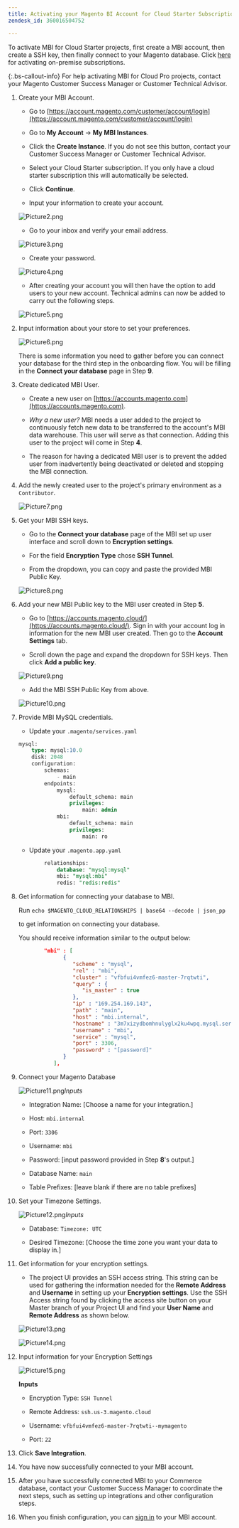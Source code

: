 ```yaml
---
title: Activating your Magento BI Account for Cloud Starter Subscriptions
zendesk_id: 360016504752

---
```


To activate MBI for Cloud Starter projects, first create a MBI account, then create a SSH key, then finally connect to your Magento database. Click [here](../getting-started/onpremise-activation.md) for activating on-premise subscriptions.

{:.bs-callout-info}
For help activating MBI for Cloud Pro projects, contact your Magento Customer Success Manager or Customer Technical Advisor.

1. Create your MBI Account.

    - Go to [https://account.magento.com/customer/account/login](https://account.magento.com/customer/account/login)

    - Go to **My Account** → **My MBI Instances**.

    - Click the **Create Instance**. If you do not see this button, contact your Customer Success Manager or Customer Technical Advisor.

    - Select your Cloud Starter subscription. If you only have a cloud starter subscription this will automatically be selected.

    - Click **Continue**.

    - Input your information to create your account.

     ![Picture2.png](../assets/Picture2.png)

    - Go to your inbox and verify your email address.

    ![Picture3.png](../assets/Picture3.png)

    - Create your password.

    ![Picture4.png](../assets/Picture4.png)

    - After creating your account you will then have the option to add users to your new account. Technical admins can now be added to carry out the following steps.

     ![Picture5.png](../assets/Picture5.png)

1. Input information about your store to set your preferences.

    ![Picture6.png](../assets/Picture6.png)

    There is some information you need to gather before you can connect your database for the third step in the onboarding flow. You will be filling in the **Connect your database** page in Step **9**.

1. Create dedicated MBI User.

    - Create a new user on [https://accounts.magento.com](https://accounts.magento.com).

    - _Why a new user?_ MBI needs a user added to the project to continuously fetch new data to be transferred to the account's MBI data warehouse. This user will serve as that connection. Adding this user to the project will come in Step **4**.

    - The reason for having a dedicated MBI user is to prevent the added user from inadvertently being deactivated or deleted and stopping the MBI connection.

1. Add the newly created user to the project's primary environment as a `Contributor`.

    ![Picture7.png](../assets/Picture7.png)

1. Get your MBI SSH keys.

    - Go to the **Connect your database** page of the MBI set up user interface and scroll down to **Encryption settings**.

    - For the field **Encryption Type** chose **SSH Tunnel**.

    - From the dropdown, you can copy and paste the provided MBI Public Key.

    ![Picture8.png](../assets/Picture8.png)

1. Add your new MBI Public key to the MBI user created in Step **5**.

    - Go to [https://accounts.magento.cloud/](https://accounts.magento.cloud/). Sign in with your account log in information for the new MBI user created. Then go to the **Account Settings** tab.

    - Scroll down the page and expand the dropdown for SSH keys. Then click **Add a public key**.

    ![Picture9.png](../assets/Picture9.png)

    - Add the MBI SSH Public Key from above.

    ![Picture10.png](../assets/Picture10.png)

1. Provide MBI MySQL credentials.

    - Update your `.magento/services.yaml`

    ```sql
    mysql:
        type: mysql:10.0
        disk: 2048
        configuration:
            schemas:
                - main
            endpoints:
                mysql:
                    default_schema: main
                    privileges:
                        main: admin
                mbi:
                    default_schema: main
                    privileges:
                        main: ro
    ```

    - Update your `.magento.app.yaml`

    ```sql
            relationships:
                database: "mysql:mysql"
                mbi: "mysql:mbi"
                redis: "redis:redis"
    ```

1. Get information for connecting your database to MBI.

    Run
    `echo $MAGENTO_CLOUD_RELATIONSHIPS | base64 --decode | json_pp`

    to get information on connecting your database.

    You should receive information similar to the output below:

    ```json
            "mbi" : [
                  {
                     "scheme" : "mysql",
                     "rel" : "mbi",
                     "cluster" : "vfbfui4vmfez6-master-7rqtwti",
                     "query" : {
                        "is_master" : true
                     },
                     "ip" : "169.254.169.143",
                     "path" : "main",
                     "host" : "mbi.internal",
                     "hostname" : "3m7xizydbomhnulyglx2ku4wpq.mysql.service._.magentosite.cloud",
                     "username" : "mbi",
                     "service" : "mysql",
                     "port" : 3306,
                     "password" : "[password]"
                  }
               ],
    ```

1. Connect your Magento Database

   ![Picture11.png](../assets/Picture11.png)*Inputs*

    - Integration Name: [Choose a name for your integration.]

    - Host: `mbi.internal`

    - Port: `3306`

    - Username: `mbi`

    - Password: [input password provided in Step **8**'s output.]

    - Database Name: `main`

    - Table Prefixes: [leave blank if there are no table prefixes]

1. Set your Timezone Settings.

    ![Picture12.png](../assets/Picture12.png)*Inputs*

     - Database: `Timezone: UTC`

     - Desired Timezone: [Choose the time zone you want your data to display in.]

1. Get information for your encryption settings.

    - The project UI provides an SSH access string. This string can be used for gathering the information needed for the **Remote Address** and **Username** in setting up your **Encryption settings**.  Use the SSH Access string found by clicking the access site button on your Master branch of your Project UI and find your **User Name** and **Remote Address** as shown below.

    ![Picture13.png](../assets/Picture13.png)

    ![Picture14.png](../assets/Picture14.png)

1. Input information for your Encryption Settings

    ![Picture15.png](../assets/Picture15.png)

    **Inputs**

     - Encryption Type: `SSH Tunnel`

     - Remote Address: `ssh.us-3.magento.cloud`

     - Username: `vfbfui4vmfez6-master-7rqtwti--mymagento`

     - Port: `22`

1. Click **Save Integration**.

1. You have now successfully connected to your MBI account.

1. After you have successfully connected MBI to your Commerce database, contact your Customer Success Manager to coordinate the next steps, such as setting up integrations and other configuration steps.

1. When you finish configuration, you can [sign in](../getting-started/sign-in.md) to your MBI account.
